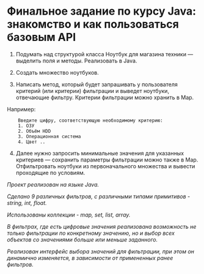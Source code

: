 # Финальное задание по курсу Java: знакомство и как пользоваться базовым API

1. Подумать над структурой класса Ноутбук для магазина техники — выделить поля и методы. Реализовать в Java.

2. Создать множество ноутбуков.

3. Написать метод, который будет запрашивать у пользователя критерий (или критерии) фильтрации и выведет ноутбуки, отвечающие фильтру. Критерии фильтрации можно хранить в Map. 

Например:

        Введите цифру, соответствующую необходимому критерию:
        1. ОЗУ
        2. Объём HDD
        3. Операционная система
        4. Цвет ..

4. Далее нужно запросить минимальные значения для указанных критериев — сохранить параметры фильтрации можно также в Map.
Отфильтровать ноутбуки из первоначального множества и вывести проходящие по условиям.


*Проект реализован на языке Java.* 

*Сделано 9 различных фильтров, с различными типами примитивов - string, int, float.* 

*Использованы коллекции - map, set, list, array.*

*В фильтрах, где есть цифровые значения реализована возможность не только фильтрации по конкретному значению, но и выбор всех объектов со значениями больше или меньше заданного.* 

*Реализован интерфейс выбора значений для фильтрации, при этом он динамично изменяется, в зависимости от примененных ранее фильтров.*
